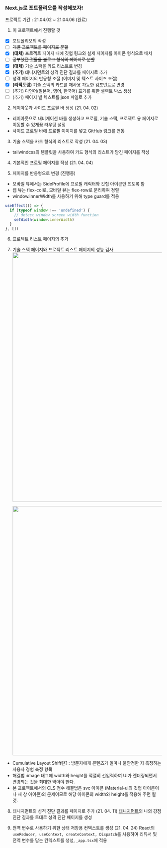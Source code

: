 ### Next.js로 포트폴리오를 작성해보자!

프로젝트 기간 : 21.04.02 ~ 21.04.06 (완료)

1. 이 프로젝트에서 진행할 것

- [x] 포트폴리오의 작성
- [ ] ~~개별 프로젝트를 페이지로 분할~~
- [x] **(대체)** 프로젝트 페이지 내에 깃헙 링크와 실제 페이지를 아이콘 형식으로 배치
- [ ] ~~공부했던 것들을 블로그 형식의 페이지로 분할~~
- [x] **(대체)** 기술 스택을 카드 리스트로 변경
- [x] **(추가)** 태니지먼트의 성격 진단 결과를 페이지로 추가
- [ ] 성격 페이지의 반응형 조절 (이미지 및 텍스트 사이즈 조절)
- [x] **(리팩토링)** 기술 스택의 카드를 재사용 가능한 컴포넌트로 변경
- [ ] (추가) 다언어(일본어, 영어, 한국어) 표기를 위한 셀렉트 박스 생성
- [ ] (추가) 페이지 별 텍스트를 json 파일로 추가

2. 레이아웃과 사이드 프로필 바 생성 (21. 04. 02)

- 레이아웃으로 내비게이션 바를 생성하고 프로필, 기술 스택, 프로젝트 용 페이지로 이동할 수 있게끔 라우팅 설정
- 사이드 프로필 바에 프로필 이미지를 넣고 GitHub 링크를 연동

3. 기술 스택을 카드 형식의 리스트로 작성 (21. 04. 03)

- tailwindcss의 템플릿을 사용하여 카드 형식의 리스트가 담긴 페이지를 작성

4. 기본적인 프로필 페이지를 작성 (21. 04. 04)

5. 페이지를 반응형으로 변경 (진행중)

- 모바일 뷰에서는 SideProfile에 프로필 캐릭터와 깃헙 아이콘만 뜨도록 함
- 웹 뷰는 flex-col로, 모바일 뷰는 flex-row로 분리하여 정렬
- window.innerWidth를 사용하기 위해 type guard를 적용

```javascript
useEffect(() => {
  if (typeof window !== 'undefined') {
    // detect window screen width function
    setWidth(window.innerWidth)
  }
}, [])
```

6. 프로젝트 리스트 페이지의 추가

7. 기술 스택 페이지와 프로젝트 리스트 페이지의 성능 검사
   <image src="https://user-images.githubusercontent.com/67398691/113690692-a47a2b80-9706-11eb-8b0c-f581791b95d3.png" width="800"/>

   <image src="https://user-images.githubusercontent.com/67398691/113690785-bc51af80-9706-11eb-89f8-b53c84337d0f.png" width="800"/>

- Cumulative Layout Shift란? : 방문자에게 콘텐츠가 얼마나 불안정한 지 측정하는 사용자 경험 측정 항목
- 해결법 :image 태그에 width와 height를 적절히 선입력하여 UI가 렌더링되면서 변경되는 것을 최대한 막아야 한다.
- 본 프로젝트에서의 CLS 점수 해결법은 svc 아이콘 (Material-ui의 깃헙 아이콘이나 새 창 아이콘)의 문제이므로 해당 아이콘의 width와 height를 적용해 주면 될 것.

8. 태니지먼트의 성격 진단 결과를 페이지로 추가 (21. 04. 11)
   [태니지먼트](https://www.tanagement.co.kr/home/main)의 나의 강점 진단 결과를 토대로 성격 진단 페이지를 생성

9. 전역 변수로 사용하기 위한 상태 저장용 컨텍스트를 생성 (21. 04. 24)
   React의 `useReducer, useContext, createContext, Dispatch`를 사용하여 리듀서 및 전역 변수를 담는 컨텍스트를 생성, `_app.tsx`에 적용
